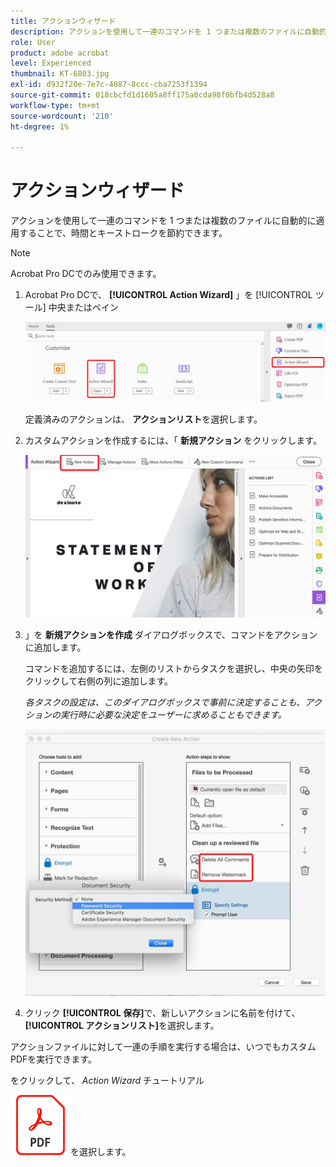 ```yaml
---
title: アクションウィザード
description: アクションを使用して一連のコマンドを 1 つまたは複数のファイルに自動的に適用することで、時間とキーストロークを節約できます
role: User
product: adobe acrobat
level: Experienced
thumbnail: KT-6803.jpg
exl-id: d932f20e-7e7c-4087-8ccc-cba7253f1394
source-git-commit: 018cbcfd1d1605a8ff175a0cda98f0bfb4d528a8
workflow-type: tm+mt
source-wordcount: '210'
ht-degree: 1%

---
```


# アクションウィザード

アクションを使用して一連のコマンドを 1 つまたは複数のファイルに自動的に適用することで、時間とキーストロークを節約できます。

>[!NOTE]
>
>Acrobat Pro DCでのみ使用できます。

1. Acrobat Pro DCで、 **[!UICONTROL Action Wizard]** 」を [!UICONTROL ツール] 中央またはペイン

   ![Action Wizard手順 1](../assets/ActionWizard_1.png)

   定義済みのアクションは、 **アクションリスト**&#x200B;を選択します。

1. カスタムアクションを作成するには、「 **新規アクション** をクリックします。

   ![Action Wizard手順 2](../assets/ActionWizard_2.png)

1. 」を **新規アクションを作成** ダイアログボックスで、コマンドをアクションに追加します。

   コマンドを追加するには、左側のリストからタスクを選択し、中央の矢印をクリックして右側の列に追加します。

   *各タスクの設定は、このダイアログボックスで事前に決定することも、アクションの実行時に必要な決定をユーザーに求めることもできます。*

   ![Action Wizard手順 3](../assets/ActionWizard_3.png)

1. クリック **[!UICONTROL 保存]**&#x200B;で、新しいアクションに名前を付けて、 **[!UICONTROL アクションリスト]**&#x200B;を選択します。

アクションファイルに対して一連の手順を実行する場合は、いつでもカスタムPDFを実行できます。

をクリックして、 *Action Wizard* チュートリアル

[![ダウンロードAction Wizardチュートリアル](../assets/acrobat_PDF_96.png)](../assets/AcrobatDCActionWizard.pdf)を選択します。
